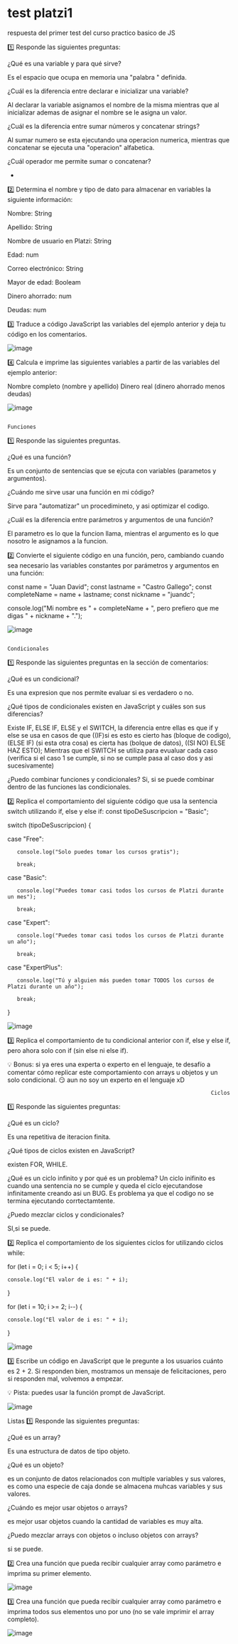 # test platzi1
 respuesta del primer test del curso practico basico de JS
 
 1️⃣ Responde las siguientes preguntas:
 
¿Qué es una variable y para qué sirve?

Es el espacio que ocupa en memoria una "palabra " definida.

¿Cuál es la diferencia entre declarar e inicializar una variable?

Al declarar la variable asignamos el nombre de la misma mientras que al  inicializar ademas de asignar el nombre se le asigna un valor. 

¿Cuál es la diferencia entre sumar números y concatenar strings?

Al sumar numero se esta ejecutando una operacion numerica, mientras que concatenar se ejecuta una "operacion" alfabetica.

¿Cuál operador me permite sumar o concatenar?

+

2️⃣ Determina el nombre y tipo de dato para almacenar en variables la siguiente información:

Nombre: String

Apellido: String

Nombre de usuario en Platzi: String

Edad: num

Correo electrónico: String

Mayor de edad: Booleam

Dinero ahorrado: num

Deudas: num


3️⃣ Traduce a código JavaScript las variables del ejemplo anterior y deja tu código en los comentarios.

![image](https://user-images.githubusercontent.com/83262052/180662292-dce66724-e398-48b9-b41b-db5ee0da325b.png)

4️⃣ Calcula e imprime las siguientes variables a partir de las variables del ejemplo anterior:

Nombre completo (nombre y apellido)
Dinero real (dinero ahorrado menos deudas)

![image](https://user-images.githubusercontent.com/83262052/180662342-8bf45bc6-253b-4b20-9efa-ba485ee24c2a.png)



                                                                  Funciones
1️⃣ Responde las siguientes preguntas.

¿Qué es una función?

Es un conjunto de sentencias que se ejcuta con variables (parametos y argumentos).

¿Cuándo me sirve usar una función en mi código?

Sirve para "automatizar" un procedimineto, y asi optimizar el codigo. 

¿Cuál es la diferencia entre parámetros y argumentos de una función?

El parametro es lo que la funcion llama, mientras el argumento es lo que nosotro le asignamos a la funcion.


2️⃣ Convierte el siguiente código en una función, pero, cambiando cuando sea necesario las variables constantes por parámetros y argumentos en una función:

const name = "Juan David";
const lastname = "Castro Gallego";
const completeName = name + lastname;
const nickname = "juandc";

console.log("Mi nombre es " + completeName + ", pero prefiero que me digas " + nickname + ".");

![image](https://user-images.githubusercontent.com/83262052/180662570-05403dbd-3456-4e16-8eca-2be34175d482.png)


                                                                  Condicionales
1️⃣ Responde las siguientes preguntas en la sección de comentarios:

¿Qué es un condicional?

Es una expresion que nos permite evaluar si es verdadero o no. 

¿Qué tipos de condicionales existen en JavaScript y cuáles son sus diferencias?

Existe IF, ELSE IF,  ELSE y el SWITCH, la diferencia entre ellas es que if y else se usa en casos de que ((IF)si es esto es cierto has (bloque de codigo), (ELSE IF) (si esta otra cosa) es cierta has (bolque de datos), ((SI NO) ELSE HAZ ESTO);
Mientras que el SWITCH se utiliza para evualuar cada caso (verifica si el caso 1 se cumple, si no se cumple pasa al caso dos y asi sucesivamente) 

¿Puedo combinar funciones y condicionales?
Si, si se puede combinar dentro de las  funciones las condicionales. 

2️⃣ Replica el comportamiento del siguiente código que usa la sentencia switch utilizando if, else y else if:
const tipoDeSuscripcion = "Basic";

switch (tipoDeSuscripcion) {

   case "Free":
   
       console.log("Solo puedes tomar los cursos gratis");
       
       break;
       
   case "Basic":
   
       console.log("Puedes tomar casi todos los cursos de Platzi durante un mes");
       
       break;
       
   case "Expert":
   
       console.log("Puedes tomar casi todos los cursos de Platzi durante un año");
       
       break;
       
   case "ExpertPlus":
   
       console.log("Tú y alguien más pueden tomar TODOS los cursos de Platzi durante un año");
       
       break;
       
}


![image](https://user-images.githubusercontent.com/83262052/180663027-1454bcda-b616-4a79-93cb-8a4edfed6e60.png)


3️⃣ Replica el comportamiento de tu condicional anterior con if, else y else if, pero ahora solo con if (sin else ni else if).

💡 Bonus: si ya eres una experta o experto en el lenguaje, te desafío a comentar cómo replicar este comportamiento con arrays u objetos y un solo condicional. 😏
 aun no soy un experto en el lenguaje xD 
 
                                                                    Ciclos
1️⃣ Responde las siguientes preguntas:

¿Qué es un ciclo?

 Es una repetitiva de iteracion finita. 

¿Qué tipos de ciclos existen en JavaScript?

existen FOR, WHILE.

¿Qué es un ciclo infinito y por qué es un problema?
Un ciclo inifinito es cuando una sentencia no se cumple y queda el ciclo ejecutandose infinitamente creando asi un BUG. Es problema ya que el codigo no se termina ejecutando  corrtectamtente.

¿Puedo mezclar ciclos y condicionales?

SI,si se puede. 


2️⃣ Replica el comportamiento de los siguientes ciclos for utilizando ciclos while:

for (let i = 0; i < 5; i++) {

    console.log("El valor de i es: " + i);
    
}


for (let i = 10; i >= 2; i--) {

    console.log("El valor de i es: " + i);
    
}

![image](https://user-images.githubusercontent.com/83262052/180663524-c526335c-1e70-494b-9201-5a6d90c8d405.png)



3️⃣ Escribe un código en JavaScript que le pregunte a los usuarios cuánto es 2 + 2. Si responden bien, mostramos un mensaje de felicitaciones, pero si responden mal, volvemos a empezar.

💡 Pista: puedes usar la función prompt de JavaScript.

![image](https://user-images.githubusercontent.com/83262052/180666259-d195f3d8-7080-4db1-8d10-6ca9674bd287.png)


Listas
1️⃣ Responde las siguientes preguntas:

¿Qué es un array?

Es una estructura de datos de tipo objeto.

¿Qué es un objeto?

es un conjunto de datos relacionados con multiple variables y sus valores, es como una especie de caja donde se almacena  muhcas variables y sus  valores. 

¿Cuándo es mejor usar objetos o arrays?

es mejor usar objetos cuando la cantidad de variables es muy alta. 

¿Puedo mezclar arrays con objetos o incluso objetos con arrays?

si se puede.

2️⃣ Crea una función que pueda recibir cualquier array como parámetro e imprima su primer elemento.

![image](https://user-images.githubusercontent.com/83262052/180667992-118fbcbc-c215-46e6-b6ae-987c04fcc4b5.png)

3️⃣ Crea una función que pueda recibir cualquier array como parámetro e imprima todos sus elementos uno por uno (no se vale imprimir el array completo).

![image](https://user-images.githubusercontent.com/83262052/180668981-33eeefd5-9146-4229-9e87-c5ecbebfb757.png)







